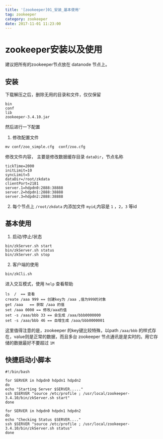 ```yaml
---
title: '[zookeeper]01_安装_基本使用'
tag: zookeeper
category: zookeeper
date: 2017-11-01 11:23:00
---
```


# zookeeper安装以及使用

建议把所有的zookeeper节点放在 datanode 节点上。

## 安装

下载解压之后，删除无用的目录和文件，仅仅保留
```
bin  
conf  
lib  
zookeeper-3.4.10.jar
```
然后进行一下配置
1. 修改配置文件
```
mv conf/zoo_simple.cfg  conf/zoo.cfg
```
修改文件内容， 主要是修改数据缓存目录 `dataDir`，节点名称

```
tickTime=2000
initLimit=10
syncLimit=5
dataDir=/root/zkdata
clientPort=2181
server.1=hdpdn0:2888:38888
server.2=hdpdn1:2888:38888
server.3=hdpdn2:2888:38888
```
2. 每个节点上 `/root/zkdata` 内添加文件 `myid`,内容是 `1` ，`2`，`3` 等id

## 基本使用

1. 启动/停止/状态
```
bin/zkServer.sh start
bin/zkServer.sh status
bin/zkServer.sh stop
```
2. 客户端的使用
```
bin/zkCli.sh
```
进入交互模式，使用 `help` 查看帮助
```
ls  /  == 查看
create /aaa 999 == 创建key为 /aaa ,值为999的对象
get /aaa   == 获取 /aaa 的值
set /aaa 0000 == 修改/aaa的值
set -s /aaa/bbb 33 == 会生成 /aaa/bbb0000000 
set -s /aaa/bbb 46 == 自增生成 /aaa/bbb0000001 
```
这里值得注意的是，zookeeper 的key键比较特殊，以path `/aaa/bbb` 的样式存在，value则是正常的数据，而且多台
zookeeper 节点通讯是是实时的。用它存储的数据最好不要超过 `1M` 


## 快捷启动小脚本

```
#!/bin/bash

for SERVER in hdpdn0 hdpdn1 hdpdn2
do
echo "Starting Server $SERVER....."
ssh $SERVER "source /etc/profile ; /usr/local/zookeeper-3.4.10/bin/zkServer.sh start"
done

for SERVER in hdpdn0 hdpdn1 hdpdn2
do
echo "Checking Status $SERVER...."
ssh $SERVER "source /etc/profile ; /usr/local/zookeeper-3.4.10/bin/zkServer.sh status"
done
```
